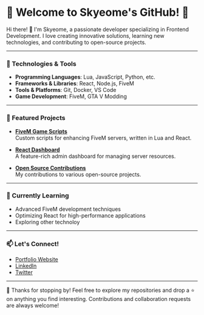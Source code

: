 # 🌟 Welcome to Skyeome's GitHub! 🚀

Hi there! 👋 I'm Skyeome, a passionate developer specializing in Frontend Development. I love creating innovative solutions, learning new technologies, and contributing to open-source projects.

---

### 🔧 Technologies & Tools
- **Programming Languages**: Lua, JavaScript, Python, etc.
- **Frameworks & Libraries**: React, Node.js, FiveM
- **Tools & Platforms**: Git, Docker, VS Code
- **Game Development**: FiveM, GTA V Modding

---

### 📂 Featured Projects
- **[FiveM Game Scripts](https://github.com/yourusername/fivem-scripts)**  
  Custom scripts for enhancing FiveM servers, written in Lua and React.
  
- **[React Dashboard](https://github.com/yourusername/react-dashboard)**  
  A feature-rich admin dashboard for managing server resources.

- **[Open Source Contributions](https://github.com/yourusername/contributions)**  
  My contributions to various open-source projects.

---

### 🌱 Currently Learning
- Advanced FiveM development techniques
- Optimizing React for high-performance applications
- Exploring other technoloy

---

### 📫 Let's Connect!
- [Portfolio Website](https://yourwebsite.com)
- [LinkedIn](https://linkedin.com/in/yourname)
- [Twitter](https://twitter.com/yourhandle)

---

🎉 Thanks for stopping by! Feel free to explore my repositories and drop a ⭐ on anything you find interesting. Contributions and collaboration requests are always welcome!
